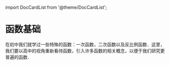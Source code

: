 import DocCardList from '@theme/DocCardList';

# 函数基础

在初中我们就学过一些特殊的函数：一次函数，二次函数以及反比例函数．这里，我们要以高中的视角重新看待函数，引入许多函数的相关概念，以便于我们研究更普遍的函数．

<DocCardList />
